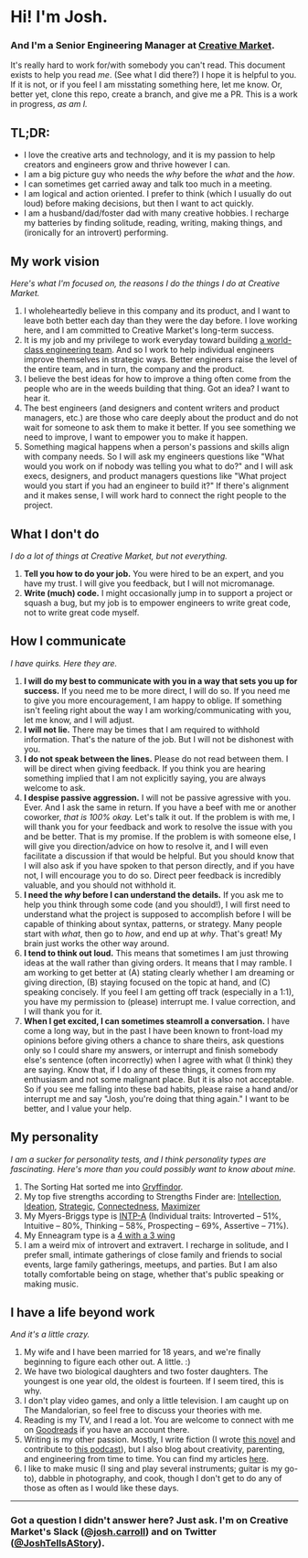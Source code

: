 # Hi! I'm Josh.
### And I'm a Senior Engineering Manager at [Creative Market](https://creativemarket.com).

It's really hard to work for/with somebody you can't read. This document exists to help you read *me*. (See what I did there?) I hope it is helpful to you. If it is not, or if you feel I am misstating something here, let me know. Or, better yet, clone this repo, create a branch, and give me a PR. This is a work in progress, _as am I._

## TL;DR:
* I love the creative arts and technology, and it is my passion to help creators and engineers grow and thrive however I can.
* I am a big picture guy who needs the _why_ before the _what_ and the _how_.
* I can sometimes get carried away and talk too much in a meeting.
* I am logical and action oriented. I prefer to think (which I usually do out loud) before making decisions, but then I want to act quickly.
* I am a husband/dad/foster dad with many creative hobbies. I recharge my batteries by finding solitude, reading, writing, making things, and (ironically for an introvert) performing.

## My work vision
_Here's what I'm focused on, the reasons I do the things I do at Creative Market._

1. I wholeheartedly believe in this company and its product, and I want to leave both better each day than they were the day before. I love working here, and I am committed to Creative Market's long-term success. 
2. It is my job and my privilege to work everyday toward building [a world-class engineering team](https://medium.com/building-creative-market/what-makes-a-world-class-engineer-557cc6d717cc). And so I work to help individual engineers improve themselves in strategic ways. Better engineers raise the level of the entire team, and in turn, the company and the product.
3. I believe the best ideas for how to improve a thing often come from the people who are in the weeds building that thing. Got an idea? I want to hear it.
4. The best engineers (and designers and content writers and product managers, etc.) are those who care deeply about the product and do not wait for someone to ask them to make it better. If you see something we need to improve, I want to empower you to make it happen.
5. Something magical happens when a person's passions and skills align with company needs. So I will ask my engineers questions like "What would you work on if nobody was telling you what to do?" and I will ask execs, designers, and product managers questions like "What project would you start if you had an engineer to build it?" If there's alignment and it makes sense, I will work hard to connect the right people to the project.

## What I don't do
_I do a lot of things at Creative Market, but not everything._
1. **Tell you how to do your job.** You were hired to be an expert, and you have my trust. I will give you feedback, but I will not micromanage.
2. **Write (much) code.** I might occasionally jump in to support a project or squash a bug, but my job is to empower engineers to write great code, not to write great code myself.

## How I communicate
_I have quirks. Here they are._

1. **I will do my best to communicate with you in a way that sets you up for success.** If you need me to be more direct, I will do so. If you need me to give you more encouragement, I am happy to oblige. If something isn't feeling right about the way I am working/communicating with you, let me know, and I will adjust.
2. **I will not lie.** There may be times that I am required to withhold information. That's the nature of the job. But I will not be dishonest with you.
3. **I do not speak between the lines.** Please do not read between them. I will be direct when giving feedback. If you think you are hearing something implied that I am not explicitly saying, you are always welcome to ask.
4. **I despise passive aggression.** I will not be passive agressive with you. Ever. And I ask the same in return. If you have a beef with me or another coworker, _that is 100% okay._ Let's talk it out. If the problem is with me, I will thank you for your feedback and work to resolve the issue with you and be better. That is my promise. If the problem is with someone else, I will give you direction/advice on how to resolve it, and I will even facilitate a discussion if that would be helpful. But you should know that I will also ask if you have spoken to that person directly, and if you have not, I will encourage you to do so. Direct peer feedback is incredibly valuable, and you should not withhold it.
5. **I need the _why_ before I can understand the details.** If you ask me to help you think through some code (and you should!), I will first need to understand what the project is supposed to accomplish before I will be capable of thinking about syntax, patterns, or strategy. Many people start with _what_, then go to _how_, and end up at _why_. That's great! My brain just works the other way around.
6. **I tend to think out loud.** This means that sometimes I am just throwing ideas at the wall rather than giving orders. It means that I may ramble. I am working to get better at (A) stating clearly whether I am dreaming or giving direction, (B) staying focused on the topic at hand, and (C) speaking concisely. If you feel I am getting off track (especially in a 1:1), you have my permission to (please) interrupt me. I value correction, and I will thank you for it.
7. **When I get excited, I can sometimes steamroll a conversation.** I have come a long way, but in the past I have been known to front-load my opinions before giving others a chance to share theirs, ask questions only so I could share my answers, or interrupt and finish somebody else's sentence (often incorrectly) when I agree with what (I think) they are saying. Know that, if I do any of these things, it comes from my enthusiasm and not some malignant place. But it is also not acceptable. So if you see me falling into these bad habits, please raise a hand and/or interrupt me and say "Josh, you're doing that thing again." I want to be better, and I value your help.


## My personality
_I am a sucker for personality tests, and I think personality types are fascinating. Here's more than you could possibly want to know about mine._

1. The Sorting Hat sorted me into [Gryffindor](https://www.pottermore.com/collection/all-about-gryffindor).
2. My top five strengths according to Strengths Finder are: [Intellection](http://www.gallup.com/businessjournal/691/intellection.aspx), [Ideation](http://www.gallup.com/businessjournal/679/ideation.aspx), [Strategic](http://www.gallup.com/businessjournal/718/strategic.aspx), [Connectedness](http://www.gallup.com/businessjournal/649/connectedness.aspx), [Maximizer](http://www.gallup.com/businessjournal/697/maximizer.aspx)
3. My Myers-Briggs type is [INTP-A](https://www.16personalities.com/intp-personality) (Individual traits: Introverted – 51%, Intuitive – 80%, Thinking – 58%, Prospecting – 69%, Assertive – 71%).
4. My Enneagram type is a [4 with a 3 wing](https://www.crystalknows.com/enneagram/type-4-wing-3)
5. I am a weird mix of introvert and extravert. I recharge in solitude, and I prefer small, intimate gatherings of close family and friends to social events, large family gatherings, meetups, and parties. But I am also totally comfortable being on stage, whether that's public speaking or making music.

## I have a life beyond work
_And it's a little crazy._


1. My wife and I have been married for 18 years, and we're finally beginning to figure each other out. A little. :)
2. We have two biological daughters and two foster daughters. The youngest is one year old, the oldest is fourteen. If I seem tired, this is why.
3. I don't play video games, and only a little television. I am caught up on The Mandalorian, so feel free to discuss your theories with me.
4. Reading is my TV, and I read a lot. You are welcome to connect with me on [Goodreads](http://goodreads.com/JoshTellsAStory) if you have an account there.
5. Writing is my other passion. Mostly, I write fiction (I wrote [this novel](http://bit.ly/sarah-ann-lewis) and contribute to [this podcast](http://TelltalesWriting.com)), but I also blog about creativity, parenting, and engineering from time to time. You can find my articles [here](https://medium.com/@JoshTellsAStory).
6. I like to make music (I sing and play several instruments; guitar is my go-to), dabble in photography, and cook, though I don't get to do any of those as often as I would like these days.
---
### Got a question I didn't answer here? Just ask. I'm on Creative Market's Slack ([@josh.carroll](https://creativemarket.slack.com/messages/@josh.carroll)) and on Twitter ([@JoshTellsAStory](https://twitter.com/JoshTellsAStory)).
